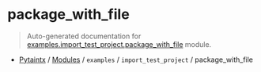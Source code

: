 # package_with_file

> Auto-generated documentation for [examples.import_test_project.package_with_file](../../../../examples/import_test_project/package_with_file/__init__.py) module.

- [Pytaintx](../../../README.md#pytaintx-index) / [Modules](../../../README.md#pytaintx-modules) / `examples` / `import_test_project` / package_with_file
